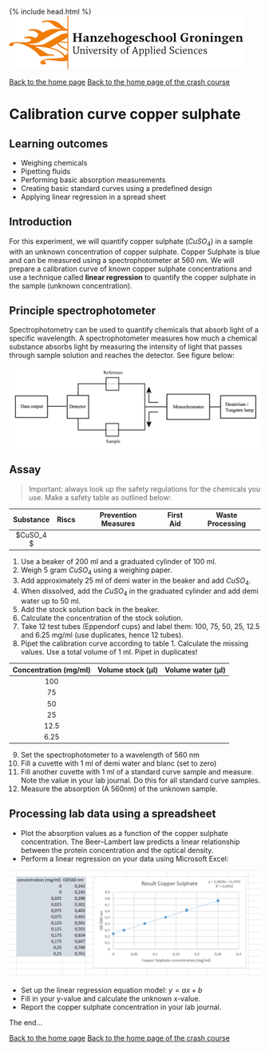 {% include head.html %}
![Hanze](../hanze/hanze.png)

[Back to the home page](../index.md)
[Back to the home page of the crash course](./short.md)

# Calibration curve copper sulphate

## Learning outcomes
- Weighing chemicals
- Pipetting fluids
- Performing basic absorption measurements
- Creating basic standard curves using a predefined design
- Applying linear regression in a spread sheet

## Introduction
For this experiment, we will quantify copper sulphate $(CuSO_4)$ in a sample with an unknown concentration of copper sulphate. Copper Sulphate is blue and can be measured using a spectrophotometer at 560 nm. We will prepare a calibration curve of known copper sulphate concentrations and use a technique called **linear regression** to quantify the copper sulphate in the sample (unknown concentration).

## Principle spectrophotometer
Spectrophotometry can be used to quantify chemicals that absorb light of a specific wavelength. A spectrophotometer measures how much a chemical substance absorbs light by measuring the intensity of light that passes through sample solution and reaches the detector. See figure below:

![Spectrophotometer](./copper/spectrophotometer.png)


## Assay

> Important: always look up the safety regulations for the chemicals you use. Make a safety table as outlined below:

|Substance|Riscs|Prevention Measures|First Aid|Waste Processing|
|:-------:|-----|-------------------|---------|----------------|
|$CuSO_4 $|     |                   |         |                |


1. Use a beaker of 200 ml and a graduated cylinder of 100 ml.
2. Weigh 5 gram $CuSO_4$ using a weighing paper.
3. Add approximately 25 ml of demi water in the beaker and add $CuSO_4$.
4. When dissolved, add the $CuSO_4$ in the graduated cylinder and add demi water up to 50 ml.
5. Add the stock solution back in the beaker.
6. Calculate the concentration of the stock solution.
7. Take 12 test tubes (Eppendorf cups) and label them: 100, 75, 50, 25, 12.5 and 6.25 mg/ml (use duplicates, hence 12 tubes).
8. Pipet the calibration curve according to table 1. Calculate the missing values. Use a total volume of 1 ml. Pipet in duplicates!

|Concentration (mg/ml)|Volume stock (µl)|Volume water (µl)|
|:-------------------:|-----------------|-----------------|
|100                  |                 |                 |
|75                   |                 |                 |
|50                   |                 |                 |
|25                   |                 |                 |
|12.5                 |                 |                 |
|6.25                 |                 |                 |

9. Set the spectrophotometer to a wavelength of 560 nm
10. Fill a cuvette with 1 ml of demi water and blanc (set to zero)
11. Fill another cuvette with 1 ml of a standard curve sample and measure. Note the value in your lab journal. Do this for all standard curve samples.
12. Measure the absorption (A 560nm) of the unknown sample.

## Processing lab data using a spreadsheet
- Plot the absorption values as a function of the copper sulphate concentration. The Beer–Lambert law predicts a linear relationship between the protein concentration and the optical density.
- Perform a linear regression on your data using Microsoft Excel:

![Copper Example](./copper/copper.png)

- Set up the linear regression equation model: $y = ax + b$
- Fill in your y-value and calculate the unknown x-value.
- Report the copper sulphate concentration in your lab journal.

The end...

[Back to the home page](../index.md)
[Back to the home page of the crash course](./short.md)
